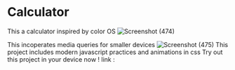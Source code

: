 # Calculator

This a calculator inspired by color OS 
![Screenshot (474)](https://github.com/5mokshith/Calculator/assets/143961455/65eb8450-6c45-4f11-932a-37c21bd397b4)

This incoperates media queries for smaller devices 
![Screenshot (475)](https://github.com/5mokshith/Calculator/assets/143961455/afc26857-7285-458d-8007-8ace7cd2dced)
This project includes modern javascript practices and animations in css
Try out this project in your device now ! link : 
